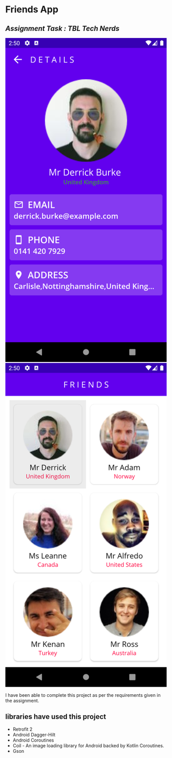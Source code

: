# Friends App
## _Assignment Task : TBL Tech Nerds_

![](screenshots/Screenshot_1623703814.png)
![](screenshots/Screenshot_1623703809.png)

I have been able to complete this project as per the requirements given in the assignment.


## libraries have used this project

- Retrofit 2
- Android Dagger-Hilt
- Android Coroutines
- Coil - An image loading library for Android backed by Kotlin Coroutines.
- Gson




